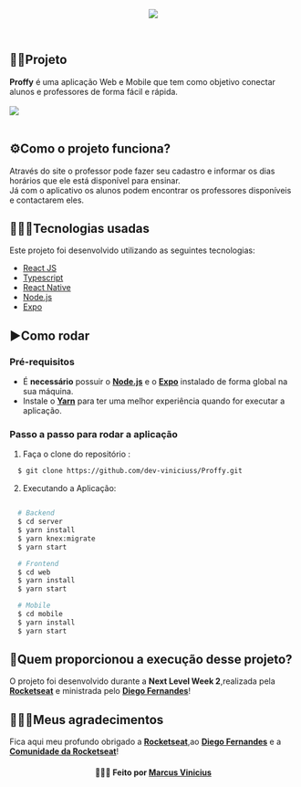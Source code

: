 


<p align="center">
  <img src="https://github.com/dev-viniciuss/Proffy/blob/master/LogoProffy.png">
</p>

</br>


## 👨‍🏫Projeto
**Proffy** é uma aplicação Web e Mobile que tem como objetivo conectar alunos e professores de forma fácil e rápida.
<br />
<br />
<img src="https://github.com/dev-viniciuss/Proffy/blob/master/proffy.png">
<br />
<br />

## ⚙️Como o projeto funciona?
Através do site o professor pode fazer seu cadastro e informar os dias horários que ele está disponível para ensinar.<br>
Já com o aplicativo os alunos podem encontrar os professores disponíveis e contactarem eles.

## 👨🏻‍💻Tecnologias usadas
Este projeto foi desenvolvido utilizando as seguintes tecnologias:
  * [React JS](https://pt-br.reactjs.org)
  * [Typescript](https://www.typescriptlang.org/)
  * [React Native](https://reactnative.dev)
  * [Node.js](https://nodejs.org/en/)
  * [Expo](https://expo.io)

## ▶️Como rodar
  ### **Pré-requisitos**
  - É **necessário** possuir o **[Node.js](https://nodejs.org/en/)** e o **[Expo](https://expo.io/)** instalado de forma global na sua máquina.
  - Instale o **[Yarn](https://yarnpkg.com/)** para ter uma melhor experiência quando for executar a aplicação.
  
 ### **Passo a passo para rodar a aplicação**  
1. Faça o clone do repositório :

```sh
  $ git clone https://github.com/dev-viniciuss/Proffy.git
```

2. Executando a Aplicação:

```sh

  # Backend
  $ cd server
  $ yarn install
  $ yarn knex:migrate
  $ yarn start

  # Frontend
  $ cd web
  $ yarn install
  $ yarn start

  # Mobile
  $ cd mobile
  $ yarn install
  $ yarn start
```
  
## 🚀Quem proporcionou a execução desse projeto?
O projeto foi desenvolvido durante a **Next Level Week 2**,realizada pela **[Rocketseat](https://rocketseat.com.br)** e ministrada pelo **[Diego Fernandes](https://github.com/diego3g)**!

## 👨🏻‍🚀Meus agradecimentos
Fica aqui meu profundo obrigado a **[Rocketseat](https://rocketseat.com.br)**,ao **[Diego Fernandes](https://github.com/diego3g)** e a **[Comunidade da Rocketseat](https://discordapp.com/invite/gCRAFhc)**!


<h4 align="center">
    👨🏻‍🚀 Feito por <a href="https://www.linkedin.com/in/marcus-vinicius-silva-costa-6098911a4" target="_blank">Marcus Vinicius</a>
</h4>
